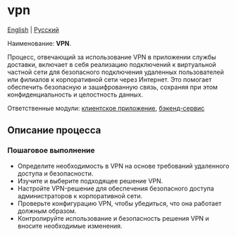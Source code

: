 # vpn

[English](vpn.md) | [Русский](vpn.ru.md)

Наименование: **VPN**.

Процесс, отвечающий за использование VPN в приложении службы доставки, включает в себя реализацию подключений к виртуальной частной сети для безопасного подключения удаленных пользователей или филиалов к корпоративной сети через Интернет. Это помогает обеспечить безопасную и зашифрованную связь, сохраняя при этом конфиденциальность и целостность данных.

Ответственные модули: [клиентское приложение](../../frontend/adminclient.ru.md), [бэкенд-сервис](../../backend/adminbackend.ru.md)

## Описание процесса

### Пошаговое выполнение

- Определите необходимость в VPN на основе требований удаленного доступа и безопасности.
- Изучите и выберите подходящее решение VPN.
- Настройте VPN-решение для обеспечения безопасного доступа администраторов к корпоративной сети.
- Проверьте конфигурацию VPN, чтобы убедиться, что она работает должным образом.
- Контролируйте использование и безопасность решения VPN и вносите необходимые изменения.